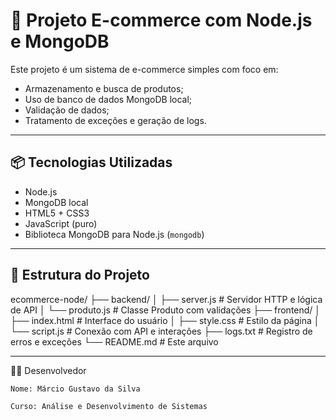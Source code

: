 # 🛒 Projeto E-commerce com Node.js e MongoDB

Este projeto é um sistema de e-commerce simples com foco em:

- Armazenamento e busca de produtos;
- Uso de banco de dados MongoDB local;
- Validação de dados;
- Tratamento de exceções e geração de logs.

---

## 📦 Tecnologias Utilizadas

- Node.js
- MongoDB local
- HTML5 + CSS3
- JavaScript (puro)
- Biblioteca MongoDB para Node.js (`mongodb`)

---

## 📁 Estrutura do Projeto
ecommerce-node/
├── backend/
│ ├── server.js # Servidor HTTP e lógica de API
│ └── produto.js # Classe Produto com validações
├── frontend/
│ ├── index.html # Interface do usuário
│ ├── style.css # Estilo da página
│ └── script.js # Conexão com API e interações
├── logs.txt # Registro de erros e exceções
└── README.md # Este arquivo

---

👨‍💻 Desenvolvedor

    Nome: Márcio Gustavo da Silva

    Curso: Análise e Desenvolvimento de Sistemas

    



